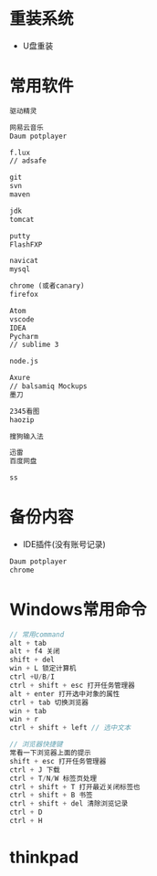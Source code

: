 # 重装系统

- U盘重装

# 常用软件

```html
驱动精灵

网易云音乐
Daum potplayer

f.lux
// adsafe

git
svn
maven

jdk
tomcat

putty
FlashFXP

navicat
mysql

chrome (或者canary)
firefox

Atom
vscode
IDEA
Pycharm
// sublime 3

node.js

Axure
// balsamiq Mockups
墨刀

2345看图
haozip

搜狗输入法

迅雷
百度网盘

ss
```

# 备份内容

- IDE插件(没有账号记录)

```javascript
Daum potplayer
chrome
```

# Windows常用命令

```javascript
// 常用command
alt + tab
alt + f4 关闭
shift + del
win + L 锁定计算机
ctrl +U/B/I
ctrl + shift + esc 打开任务管理器
alt + enter 打开选中对象的属性
ctrl + tab 切换浏览器
win + tab
win + r
ctrl + shift + left // 选中文本

// 浏览器快捷键
常看一下浏览器上面的提示
shift + esc 打开任务管理器
ctrl + J 下载
ctrl + T/N/W 标签页处理
ctrl + shift + T 打开最近关闭标签也
ctrl + shift + B 书签
ctrl + shift + del 清除浏览记录
ctrl + D
ctrl + H
```

# thinkpad
